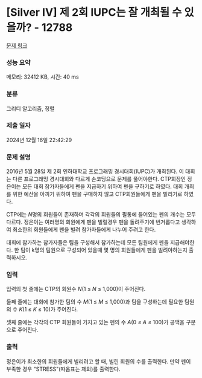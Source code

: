 # [Silver IV] 제 2회 IUPC는 잘 개최될 수 있을까? - 12788 

[문제 링크](https://www.acmicpc.net/problem/12788) 

### 성능 요약

메모리: 32412 KB, 시간: 40 ms

### 분류

그리디 알고리즘, 정렬

### 제출 일자

2024년 12월 16일 22:42:29

### 문제 설명

<p>2016년 5월 28일 제 2회 인하대학교 프로그래밍 경시대회(IUPC)가 개최된다. 이 대회는 다른 프로그래밍 경시대회와 다르게  손코딩으로 문제를 풀어야한다. CTP회장인 정은이는 모든 대회 참가자들에게 펜을 지급하기 위하여 펜을 구하기로 하였다. 대회 개최를 위한 예산을 아끼기 위하여 펜을 구매하지 않고 CTP회원들에게 펜을 빌리기로 하였다.</p>

<p>CTP에는 <em>N</em>명의 회원들이 존재하며 각각의 회원들의 필통에 들어있는 펜의 개수는 모두 다르다. 정은이는 여러명의 회원에게 펜을 빌릴경우 펜을 돌려주기에 번거롭다고 생각하여 최소한의 회원들에게 펜을 빌려 참가자들에게 나누어 주려고 한다.</p>

<p>대회에 참가하는 참가자들은 팀을 구성해서 참가하는데 모든 팀원에게 펜을 지급해야한다. 한 팀이 k명의 팀원으로 구성되어 있을때 몇 명의 회원들에게 펜을 빌려야하는지 출력하시오.</p>

### 입력 

 <p>입력의 첫 줄에는 CTP의 회원수 <em>N</em>(1 ≤ <em>N</em> ≤ 1,000)이 주어진다.</p>

<p>둘째 줄에는 대회에 참가한 팀의 수 <em>M</em>(1 ≤ <em>M</em> ≤ 1,000)과 팀을 구성하는데 필요한 팀원의 수 <em>K</em>(1 ≤ <em>K</em> ≤ 10)가 주어진다.</p>

<p>셋째 줄에는 각각의 CTP 회원들이 가지고 있는 펜의 수 <em>A</em>(0 ≤ <em>A</em> ≤ 100)가 공백을 구분으로 주어진다.</p>

### 출력 

 <p>정은이가 최소한의 회원들에게 빌리려고 할 때, 빌린 회원의 수를 출력한다. 만약 펜이 부족한 경우 "STRESS"(따옴표는 제외)를 출력한다.</p>

